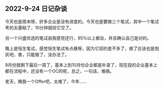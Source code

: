 ## 2022-9-24 日记杂谈

今天也是周末呀，好多企业是没有进度的。今天也是要做三个笔试，其中一个笔试考的太基础了，10分钟就给它交了。

另一个兴盛优选的笔试自我感觉还行，95%以上都会，并且确认自己是对的。

晚上是恒生笔试，感觉恒生笔试有点悬呀，因为它招的差不多了，做了应该也是炮灰吧，害，只能做了，没办法了。

9月份就剩下最后一周了，基本上到10月份企业都是补录了，现在投的企业基本上都在流程中，还没有一个OC的呢，总之，一句话，难搞。

老天，赐我一个Offer吧，太难了，今年......